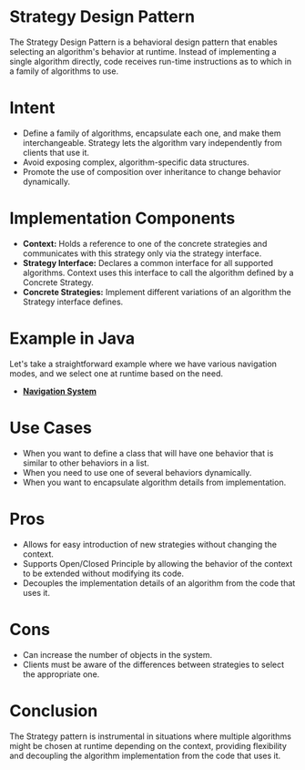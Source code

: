 # Strategy Design Pattern

The Strategy Design Pattern is a behavioral design pattern that enables selecting an algorithm's behavior at runtime. Instead of implementing a single algorithm directly, code receives run-time instructions as to which in a family of algorithms to use.

# Intent

* Define a family of algorithms, encapsulate each one, and make them interchangeable. Strategy lets the algorithm vary independently from clients that use it.
* Avoid exposing complex, algorithm-specific data structures.
* Promote the use of composition over inheritance to change behavior dynamically.

# Implementation Components

* **Context:** Holds a reference to one of the concrete strategies and communicates with this strategy only via the strategy interface.
* **Strategy Interface:** Declares a common interface for all supported algorithms. Context uses this interface to call the algorithm defined by a Concrete Strategy.
* **Concrete Strategies:** Implement different variations of an algorithm the Strategy interface defines.

# Example in Java

Let's take a straightforward example where we have various navigation modes, and we select one at runtime based on the need.

* [**Navigation System**](https://github.com/sidhant97/DesignDoctrine/tree/main/strategy)

# Use Cases

* When you want to define a class that will have one behavior that is similar to other behaviors in a list.
* When you need to use one of several behaviors dynamically.
* When you want to encapsulate algorithm details from implementation.

# Pros

* Allows for easy introduction of new strategies without changing the context.
* Supports Open/Closed Principle by allowing the behavior of the context to be extended without modifying its code.
* Decouples the implementation details of an algorithm from the code that uses it.

# Cons

* Can increase the number of objects in the system.
* Clients must be aware of the differences between strategies to select the appropriate one.

# Conclusion

The Strategy pattern is instrumental in situations where multiple algorithms might be chosen at runtime depending on the context, providing flexibility and decoupling the algorithm implementation from the code that uses it.